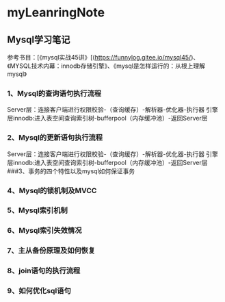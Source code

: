 # myLeanringNote
## Mysql学习笔记
参考书目：[《mysql实战45讲》[(https://funnylog.gitee.io/mysql45/)、《MYSQL技术内幕：innodb存储引擎》、《mysql是怎样运行的：从根上理解mysql》
### 1、Mysql的查询语句执行流程
Server层：连接客户端进行权限校验-（查询缓存）-解析器-优化器-执行器
引擎层innodb:进入表空间查询索引树-bufferpool（内存缓冲池）-返回Server层
### 2、Mysql的更新语句执行流程
Server层：连接客户端进行权限校验-（查询缓存）-解析器-优化器-执行器
引擎层innodb:进入表空间查询索引树-bufferpool（内存缓冲池）-返回Server层
###3、事务的四个特性以及mysql如何保证事务

### 4、Mysql的锁机制及MVCC

### 5、Mysql索引机制

### 6、Mysql索引失效情况

### 7、主从备份原理及如何恢复

### 8、join语句的执行流程

### 9、如何优化sql语句




